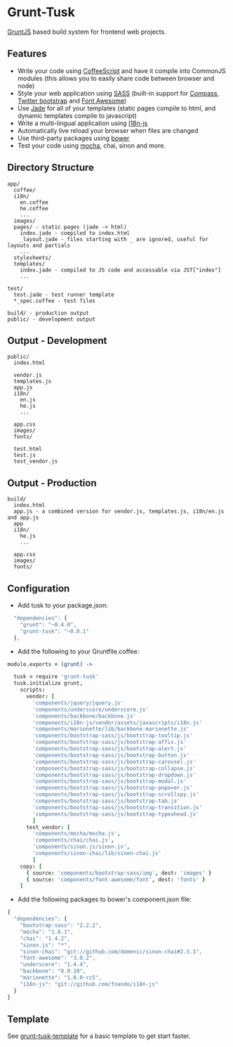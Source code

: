 Grunt-Tusk
==========

[GruntJS](http://gruntjs.org) based build system for frontend web projects.

Features
--------

* Write your code using [CoffeeScript](http://coffeescript.org) and have it compile into CommonJS modules (this allows you to easily share code between browser and node)
* Style your web application using [SASS](http://sass-lang.com) (built-in support for [Compass](http://compass-style.org), [Twitter bootstrap](http://twitter.github.com/bootstrap/) and [Font Awesome](http://fortawesome.github.com/Font-Awesome/))
* Use [Jade](http://jade-lang.com) for all of your templates (static pages compile to html, and dynamic templates compile to javascript)
* Write a multi-lingual application using [I18n-js](http://github.com/fnando/i18n-js)
* Automatically live reload your browser when files are changed
* Use third-party packages using [bower](https://github.com/twitter/bower)
* Test your code using [mocha](http://visionmedia.github.com/mocha/), chai, sinon and more.


Directory Structure
--------------------

```
app/
  coffee/
  i18n/
    en.coffee
    he.coffee
    ...
  images/
  pages/ - static pages (jade -> html)
    index.jade - compiled to index.html
    _layout.jade - files starting with _ are ignored, useful for layouts and partials
    ...
  stylesheets/
  templates/
    index.jade - compiled to JS code and accessable via JST["index"]
    ...

test/
  test.jade - test runner template
  *_spec.coffee - test files
  
build/ - production output
public/ - development output

```
 
Output - Development
---------------------
```
public/
  index.html

  vendor.js
  templates.js
  app.js
  i18n/
    en.js
    he.js
    ...
    
  app.css
  images/
  fonts/
  
  test.html
  test.js
  test_vendor.js

```

Output - Production
--------------------
```
build/
  index.html
  app.js - a combined version for vendor.js, templates.js, i18n/en.js and app.js
  app
  i18n/
    he.js
    ...
    
  app.css
  images/
  fonts/
```
  
Configuration
------------

* Add tusk to your package.json:

```javascript
  "dependencies": {
    "grunt": "~0.4.0",
    "grunt-tusk": "~0.0.1"
  },
```

* Add the following to your Gruntfile.coffee:

```coffee
module.exports = (grunt) ->

  tusk = require 'grunt-tusk'
  tusk.initialize grunt,
    scripts:
      vendor: [
        'components/jquery/jquery.js'
        'components/underscore/underscore.js'
        'components/backbone/backbone.js'
        'components/i18n-js/vendor/assets/javascripts/i18n.js'
        'components/marionette/lib/backbone.marionette.js'
        'components/bootstrap-sass/js/bootstrap-tooltip.js'
        'components/bootstrap-sass/js/bootstrap-affix.js'
        'components/bootstrap-sass/js/bootstrap-alert.js'
        'components/bootstrap-sass/js/bootstrap-button.js'
        'components/bootstrap-sass/js/bootstrap-carousel.js'
        'components/bootstrap-sass/js/bootstrap-collapse.js'
        'components/bootstrap-sass/js/bootstrap-dropdown.js'
        'components/bootstrap-sass/js/bootstrap-modal.js'
        'components/bootstrap-sass/js/bootstrap-popover.js'
        'components/bootstrap-sass/js/bootstrap-scrollspy.js'
        'components/bootstrap-sass/js/bootstrap-tab.js'
        'components/bootstrap-sass/js/bootstrap-transition.js'
        'components/bootstrap-sass/js/bootstrap-typeahead.js'
        ]
      test_vendor: [
        'components/mocha/mocha.js',
        'components/chai/chai.js',
        'components/sinon.js/sinon.js',
        'components/sinon-chai/lib/sinon-chai.js'
        ]
    copy: [
      { source: 'components/bootstrap-sass/img', dest: 'images' }
      { source: 'components/font-awesome/font', dest: 'fonts' }
    ]


```

* Add the following packages to bower's component.json file:

```javascript
{
  "dependencies": {
    "bootstrap-sass": "2.2.2",
    "mocha": "1.8.1",
    "chai": "1.4.2",
    "sinon.js": "*",
    "sinon-chai": "git://github.com/domenic/sinon-chai#2.3.1",
    "font-awesome": "3.0.2",
    "underscore": "1.4.4",
    "backbone": "0.9.10",
    "marionette": "1.0.0-rc5",
    "i18n-js": "git://github.com/fnando/i18n-js"
  }
}

```
  
Template
--------
See [grunt-tusk-template](https://github.com/elentok/grunt-tusk-template) for a basic template to get start faster.
  
  

